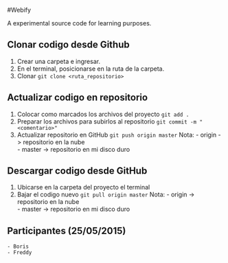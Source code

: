 #Webify

A experimental source code for learning purposes.

## Clonar codigo desde Github

1. Crear una carpeta e ingresar.
2. En el terminal, posicionarse en la ruta de la carpeta.
3. Clonar
    `git clone <ruta_repositorio>`


## Actualizar codigo en repositorio
1. Colocar como marcados los archivos del proyecto
    `git add .`
2. Preparar los archivos para subirlos al repositorio
    `git commit -m "<comentario>"`
3. Actualizar repositorio en GitHub
    `git push origin master`
    Nota:
        - origin -> repositorio en la nube  
        - master -> repositorio en mi disco duro

## Descargar codigo desde GitHub
1. Ubicarse en la carpeta del proyecto el terminal
2. Bajar el codigo nuevo
    `git pull origin master`
    Nota:
        - origin -> repositorio en la nube  
        - master -> repositorio en mi disco duro

## Participantes (25/05/2015)
    - Boris
    - Freddy
